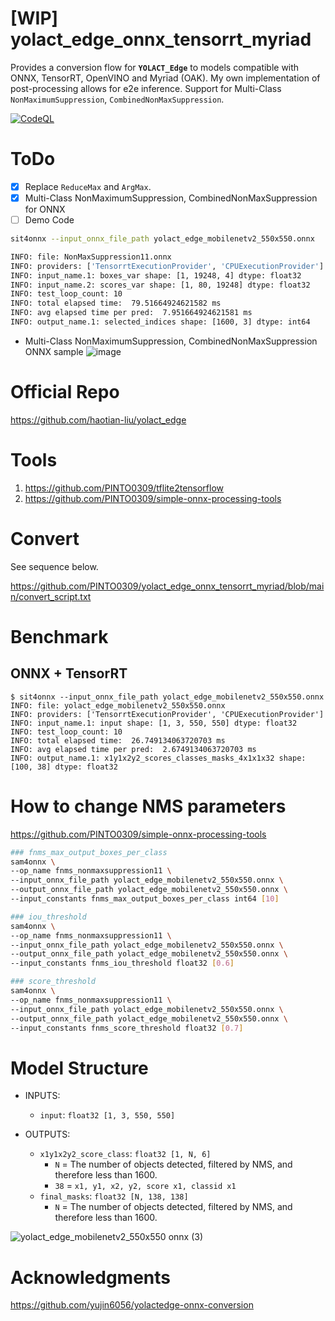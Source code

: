 # [WIP] yolact_edge_onnx_tensorrt_myriad
Provides a conversion flow for **`YOLACT_Edge`** to models compatible with ONNX, TensorRT, OpenVINO and Myriad (OAK). My own implementation of post-processing allows for e2e inference. Support for Multi-Class `NonMaximumSuppression`, `CombinedNonMaxSuppression`.

[![CodeQL](https://github.com/PINTO0309/yolact_edge_onnx_tensorrt_myriad/workflows/CodeQL/badge.svg)](https://github.com/PINTO0309/yolact_edge_onnx_tensorrt_myriad/actions?query=workflow%3ACodeQL)

# ToDo
- [x] Replace `ReduceMax` and `ArgMax`.
- [x] Multi-Class NonMaximumSuppression, CombinedNonMaxSuppression for ONNX
- [ ] Demo Code

```bash
sit4onnx --input_onnx_file_path yolact_edge_mobilenetv2_550x550.onnx

INFO: file: NonMaxSuppression11.onnx
INFO: providers: ['TensorrtExecutionProvider', 'CPUExecutionProvider']
INFO: input_name.1: boxes_var shape: [1, 19248, 4] dtype: float32
INFO: input_name.2: scores_var shape: [1, 80, 19248] dtype: float32
INFO: test_loop_count: 10
INFO: total elapsed time:  79.51664924621582 ms
INFO: avg elapsed time per pred:  7.951664924621581 ms
INFO: output_name.1: selected_indices shape: [1600, 3] dtype: int64
```
- Multi-Class NonMaximumSuppression, CombinedNonMaxSuppression ONNX sample
  ![image](https://user-images.githubusercontent.com/33194443/173196638-b5357e79-94d6-4b61-869c-ef0005b8819c.png)


# Official Repo
https://github.com/haotian-liu/yolact_edge

# Tools
1. https://github.com/PINTO0309/tflite2tensorflow
2. https://github.com/PINTO0309/simple-onnx-processing-tools

# Convert
See sequence below.

https://github.com/PINTO0309/yolact_edge_onnx_tensorrt_myriad/blob/main/convert_script.txt

# Benchmark
## ONNX + TensorRT
```bssh
$ sit4onnx --input_onnx_file_path yolact_edge_mobilenetv2_550x550.onnx
INFO: file: yolact_edge_mobilenetv2_550x550.onnx
INFO: providers: ['TensorrtExecutionProvider', 'CPUExecutionProvider']
INFO: input_name.1: input shape: [1, 3, 550, 550] dtype: float32
INFO: test_loop_count: 10
INFO: total elapsed time:  26.749134063720703 ms
INFO: avg elapsed time per pred:  2.6749134063720703 ms
INFO: output_name.1: x1y1x2y2_scores_classes_masks_4x1x1x32 shape: [100, 38] dtype: float32
```

# How to change NMS parameters
https://github.com/PINTO0309/simple-onnx-processing-tools
```bash
### fnms_max_output_boxes_per_class
sam4onnx \
--op_name fnms_nonmaxsuppression11 \
--input_onnx_file_path yolact_edge_mobilenetv2_550x550.onnx \
--output_onnx_file_path yolact_edge_mobilenetv2_550x550.onnx \
--input_constants fnms_max_output_boxes_per_class int64 [10]

### iou_threshold
sam4onnx \
--op_name fnms_nonmaxsuppression11 \
--input_onnx_file_path yolact_edge_mobilenetv2_550x550.onnx \
--output_onnx_file_path yolact_edge_mobilenetv2_550x550.onnx \
--input_constants fnms_iou_threshold float32 [0.6]

### score_threshold
sam4onnx \
--op_name fnms_nonmaxsuppression11 \
--input_onnx_file_path yolact_edge_mobilenetv2_550x550.onnx \
--output_onnx_file_path yolact_edge_mobilenetv2_550x550.onnx \
--input_constants fnms_score_threshold float32 [0.7]
```

# Model Structure

- INPUTS:

  - `input`: `float32 [1, 3, 550, 550]`

- OUTPUTS:

  - `x1y1x2y2_score_class`: `float32 [1, N, 6]`
    - `N` = The number of objects detected, filtered by NMS, and therefore less than 1600.
    - `38` = `x1, y1, x2, y2, score x1, classid x1`
  - `final_masks`: `float32 [N, 138, 138]`
    - `N` = The number of objects detected, filtered by NMS, and therefore less than 1600.

![yolact_edge_mobilenetv2_550x550 onnx (3)](https://user-images.githubusercontent.com/33194443/173196778-0939f477-38bf-44b6-93de-065bc3e8f808.png)

# Acknowledgments
https://github.com/yujin6056/yolactedge-onnx-conversion

